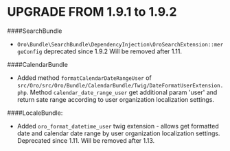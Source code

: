 UPGRADE FROM 1.9.1 to 1.9.2
=======================

####SearchBundle
- `Oro\Bundle\SearchBundle\DependencyInjection\OroSearchExtension::mergeConfig` deprecated since 1.9.2 Will be removed after 1.11.

####CalendarBundle
- Added method `formatCalendarDateRangeUser` of `src/Oro/src/Oro/Bundle/CalendarBundle/Twig/DateFormatUserExtension.php`. Method `calendar_date_range_user` get additional param 'user' and return sate range according to user organization localization settings.
 
####LocaleBundle:
- Added `oro_format_datetime_user` twig extension - allows get formatted date and calendar date range by user organization localization settings. Deprecated since 1.11. Will be removed after 1.13.
